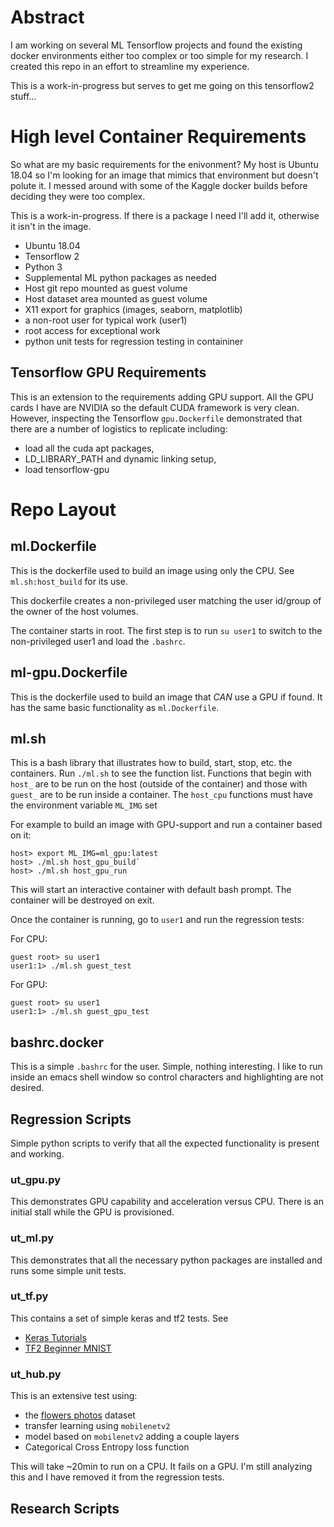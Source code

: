 <!--
Review:
pandoc -f markdown -t html README.md > README.html
-->

# Abstract
I am working on several ML Tensorflow projects and found the existing docker
environments either too complex or too simple for my research. I created this repo
in an effort to streamline my experience.

This is a work-in-progress but serves to get me going on this tensorflow2 stuff...
 
# High level Container Requirements
So what are my basic requirements for the enivonment?  My host is Ubuntu 18.04
so I'm looking for an image that mimics that environment but doesn't polute
it. I messed around with some of the Kaggle docker builds before deciding they
were too complex.

This is a work-in-progress. If there is a package I need I'll add it, otherwise
it isn't in the image.

* Ubuntu 18.04
* Tensorflow 2
* Python 3
* Supplemental ML python packages as needed
* Host git repo mounted as guest volume
* Host dataset area mounted as guest volume
* X11 export for graphics (images, seaborn, matplotlib)
* a non-root user for typical work (user1)
* root access for exceptional work
* python unit tests for regression testing in containiner

## Tensorflow GPU Requirements
This is an extension to the requirements adding GPU support.  All the GPU cards
I have are NVIDIA so the default CUDA framework is very clean.  However,
inspecting the Tensorflow `gpu.Dockerfile` demonstrated that there are a number
of logistics to replicate including:

* load all the cuda apt packages,
* LD_LIBRARY_PATH and dynamic linking setup,
* load tensorflow-gpu

# Repo Layout

## ml.Dockerfile
This is the dockerfile used to build an image using only the CPU. See
`ml.sh:host_build` for its use.

This dockerfile creates a non-privileged user matching the user id/group of the
owner of the host volumes.

The container starts in root.  The first step is to run `su user1` to switch to
the non-privileged user1 and load the `.bashrc`.

## ml-gpu.Dockerfile
This is the dockerfile used to build an image that *CAN* use a GPU if found.
It has the same basic functionality as `ml.Dockerfile`.

## ml.sh
This is a bash library that illustrates how to build, start, stop, etc. the
containers.  Run `./ml.sh` to see the function list.  Functions that begin with
`host_` are to be run on the host (outside of the container) and those with
`guest_` are to be run inside a container.  The `host_cpu` functions must have
the environment variable `ML_IMG` set 

For example to build an image with GPU-support and run a container based on it:

```
host> export ML_IMG=ml_gpu:latest
host> ./ml.sh host_gpu_build`
host> ./ml.sh host_gpu_run
```

This will start an interactive container with default bash prompt.  The
container will be destroyed on exit.

Once the container is running, go to `user1` and run the regression tests:

For CPU:
```
guest root> su user1
user1:1> ./ml.sh guest_test
```

For GPU:
```
guest root> su user1
user1:1> ./ml.sh guest_gpu_test
```

## bashrc.docker
This is a simple `.bashrc` for the user.  Simple, nothing interesting.  I like
to run inside an emacs shell window so control characters and highlighting are
not desired.

## Regression Scripts
Simple python scripts to verify that all the expected functionality is present
and working.

### ut_gpu.py
This demonstrates GPU capability and acceleration versus CPU.  There is an
initial stall while the GPU is provisioned.

### ut_ml.py
This demonstrates that all the necessary python packages are installed and runs some
simple unit tests.

### ut_tf.py
This contains a set of simple keras and tf2 tests.  See
* [Keras Tutorials](https://www.tensorflow.org/tutorials/keras/regression)
* [TF2 Beginner MNIST](https://www.tensorflow.org/tutorials/quickstart/beginner)

### ut_hub.py
This is an extensive test using:
* the [flowers photos](https://storage.googleapis.com/download.tensorflow.org/example_images/flower_photos.tgz)
  dataset
* transfer learning using `mobilenetv2`
* model based on `mobilenetv2` adding a couple layers
* Categorical Cross Entropy loss function

This will take ~20min to run on a CPU.  It fails on a GPU.  I'm still analyzing
this and I have removed it from the regression tests.

## Research Scripts
